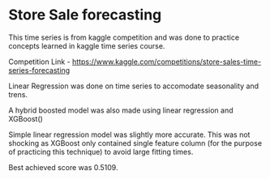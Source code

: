 # Store Sale forecasting

This time series is from kaggle competition and was done to practice concepts learned in kaggle time series course.

Competition Link - https://www.kaggle.com/competitions/store-sales-time-series-forecasting

Linear Regression was done on time series to accomodate seasonality and trens.

A hybrid boosted model was also made using linear regression and XGBoost()

Simple linear regression  model was slightly more accurate. This was not shocking as XGBoost only contained single feature column 
(for the purpose of practicing this technique) to avoid large fitting times.

Best achieved score was 0.5109.

